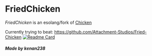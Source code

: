# FriedChicken
_FriedChicken_ is an esolang/fork of [Chicken](https://esolangs.org/wiki/Chicken)

Currently trying to beat: https://github.com/Attachment-Studios/Fried-Chicken
[![Readme Card](https://github-readme-stats.vercel.app/api/pin/?username=kenan238&repo=FriedChicken-Courses&theme=dark)](https://github.com/anuraghazra/github-readme-stats)
##### Made by kenan238
